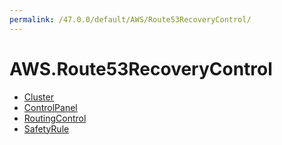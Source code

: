 ```yaml
---
permalink: /47.0.0/default/AWS/Route53RecoveryControl/
---
```


# AWS.Route53RecoveryControl



* [Cluster](Cluster.md)
* [ControlPanel](ControlPanel.md)
* [RoutingControl](RoutingControl.md)
* [SafetyRule](SafetyRule.md)